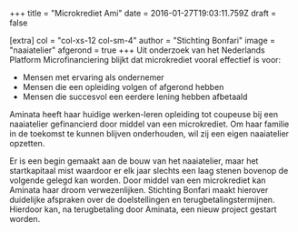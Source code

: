 +++
title = "Microkrediet Ami"
date = 2016-01-27T19:03:11.759Z
draft = false

[extra]
col = "col-xs-12 col-sm-4"
author = "Stichting Bonfari"
image = "naaiatelier"
afgerond = true
+++
Uit onderzoek van het Nederlands Platform Microfinanciering blijkt dat microkrediet vooral effectief is voor:

* Mensen met ervaring als ondernemer 
* Mensen die een opleiding volgen of afgerond hebben
* Mensen die succesvol een eerdere lening hebben afbetaald

Aminata heeft haar huidige werken-leren opleiding tot coupeuse bij een naaiatelier gefinancierd door middel van een microkrediet. Om haar familie in de toekomst te kunnen blijven onderhouden, wil zij een eigen naaiatelier opzetten.

Er is een begin gemaakt aan de bouw van het naaiatelier, maar het startkapitaal mist waardoor er elk jaar slechts een laag stenen bovenop de volgende gelegd kan worden. Door middel van een microkrediet kan Aminata haar droom verwezenlijken. Stichting Bonfari maakt hierover duidelijke afspraken over de doelstellingen en terugbetalingstermijnen. Hierdoor kan, na terugbetaling door Aminata, een nieuw project gestart worden.